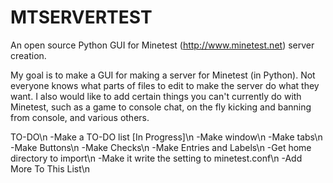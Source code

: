# MTSERVERTEST
An open source Python GUI for Minetest (http://www.minetest.net) server creation.

My goal is to make a GUI for making a server for Minetest (in Python). Not everyone knows what parts of files to edit to make the server do what they want. I also would like to add certain things you can't currently do with Minetest, such as a game to console chat, on the fly kicking and banning from console, and various others.

TO-DO\n
-Make a TO-DO list [In Progress]\n
-Make window\n
-Make tabs\n
-Make Buttons\n
-Make Checks\n
-Make Entries and Labels\n
-Get home directory to import\n
-Make it write the setting to minetest.conf\n
-Add More To This List\n
